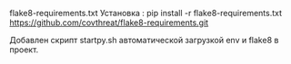 flake8-requirements.txt
Установка :
pip install -r flake8-requirements.txt
https://github.com/covthreat/flake8-requirements.git

Добавлен скрипт startpy.sh автоматической загрузкой env и flake8 в проект.                       
